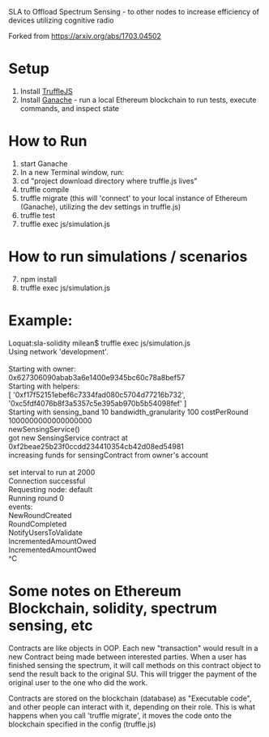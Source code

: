SLA to Offload Spectrum Sensing - to other nodes to increase efficiency of devices utilizing cognitive radio

Forked from https://arxiv.org/abs/1703.04502

# Setup
1. Install [TruffleJS](https://github.com/trufflesuite/truffle)
2. Install [Ganache](http://truffleframework.com/ganache/) - run a local Ethereum blockchain to run tests, execute commands, and inspect state

# How to Run
1. start Ganache
2. In a new Terminal window, run:
3. cd "project download directory where truffle.js lives"
4. truffle compile
5. truffle migrate (this will 'connect' to your local instance of Ethereum (Ganache), utilizing the dev settings in truffle.js)
6. truffle test
7. truffle exec  js/simulation.js

# How to run simulations / scenarios
7. npm install
8. truffle exec  js/simulation.js

# Example:
Loquat:sla-solidity milean$ truffle exec  js/simulation.js <br>
Using network 'development'.<br>
<br>
Starting with owner:<br>
0x627306090abab3a6e1400e9345bc60c78a8bef57<br>
Starting with helpers:<br>
[ '0xf17f52151ebef6c7334fad080c5704d77216b732',<br>
  '0xc5fdf4076b8f3a5357c5e395ab970b5b54098fef' ]<br>
Starting with sensing_band 10 bandwidth_granularity 100 costPerRound 1000000000000000000<br>
newSensingService()<br>
got new SensingService contract at 0xf2beae25b23f0ccdd234410354cb42d08ed54981<br>
increasing funds for sensingContract from owner's account<br>
<br>
set interval to run at 2000<br>
Connection successful<br>
Requesting node: default<br>
Running round 0<br>
events:<br>
NewRoundCreated<br>
RoundCompleted<br>
NotifyUsersToValidate<br>
IncrementedAmountOwed<br>
IncrementedAmountOwed<br>
^C

# Some notes on Ethereum Blockchain, solidity, spectrum sensing, etc
Contracts are like objects in OOP. Each new "transaction" would result in a new Contract being made between interested parties.
When a user has finished sensing the spectrum, it will call methods on this contract object to send the result back to the original SU.
This will trigger the payment of the original user to the one who did the work.


Contracts are stored on the blockchain (database) as "Executable code", and other people can interact with it, depending on their role. This is what happens when you call 'truffle migrate', it moves the code onto the blockchain specified in the config (truffle.js)
